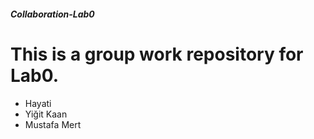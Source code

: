 ##### Collaboration-Lab0
# This is a group work repository for Lab0.
- Hayati
- Yiğit Kaan
- Mustafa Mert
